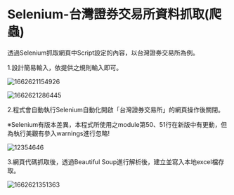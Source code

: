 # Selenium-台灣證券交易所資料抓取(爬蟲)
透過Selenium抓取網頁中Script設定的內容，以台灣證券交易所為例。

1.設計簡易輸入，依提供之規則輸入即可。

![1662621154926](https://user-images.githubusercontent.com/103618758/189059147-f0d020e5-26c1-4425-a8aa-6aa26c1943b0.jpg)

![1662621286445](https://user-images.githubusercontent.com/103618758/189059567-e2ed6a4c-fcfd-4722-bf63-c4bc43a228e8.jpg)

2.程式會自動執行Selenium自動化開啟「台灣證券交易所」的網頁操作後關閉。

※Selenium有版本差異，本程式所使用之module第50、51行在新版中有更動，但為執行美觀有參入warnings進行忽略!

![12354646](https://user-images.githubusercontent.com/103618758/189059429-3b3d4b21-70f6-4e87-b56a-47f1a9bad516.png)

3.網頁代碼抓取後，透過Beautiful Soup進行解析後，建立並寫入本地excel檔存取。

![1662621351363](https://user-images.githubusercontent.com/103618758/189059529-90199dc3-f9f6-415f-9bae-76b8b9622685.jpg)
